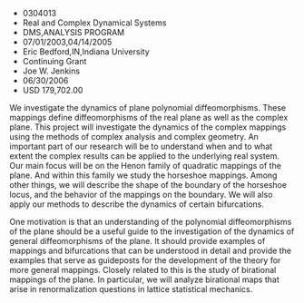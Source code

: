 
* 0304013
* Real and Complex Dynamical Systems
* DMS,ANALYSIS PROGRAM
* 07/01/2003,04/14/2005
* Eric Bedford,IN,Indiana University
* Continuing Grant
* Joe W. Jenkins
* 06/30/2006
* USD 179,702.00

We investigate the dynamics of plane polynomial diffeomorphisms. These mappings
define diffeomorphisms of the real plane as well as the complex plane. This
project will investigate the dynamics of the complex mappings using the methods
of complex analysis and complex geometry. An important part of our research will
be to understand when and to what extent the complex results can be applied to
the underlying real system. Our main focus will be on the Henon family of
quadratic mappings of the plane. And within this family we study the horseshoe
mappings. Among other things, we will describe the shape of the boundary of the
horseshoe locus, and the behavior of the mappings on the boundary. We will also
apply our methods to describe the dynamics of certain bifurcations.

One motivation is that an understanding of the polynomial diffeomorphisms of the
plane should be a useful guide to the investigation of the dynamics of general
diffeomorphisms of the plane. It should provide examples of mappings and
bifurcations that can be understood in detail and provide the examples that
serve as guideposts for the development of the theory for more general mappings.
Closely related to this is the study of birational mappings of the plane. In
particular, we will analyze birational maps that arise in renormalization
questions in lattice statistical mechanics.
